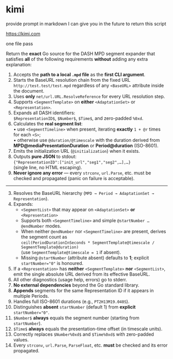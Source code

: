 # kimi

provide prompt in markdown I can give you in the future to return this script

https://kimi.com

one file pass

Return the **exact** Go source for the DASH MPD segment expander that satisfies **all** of the following requirements **without** adding any extra explanation:

1. Accepts the **path to a local `.mpd` file** as the **first CLI argument**.  
2. Starts the BaseURL resolution chain from the fixed URL  
   `http://test.test/test.mpd` regardless of any `<BaseURL>` attribute inside the document.  
3. Uses **only** `net/url.URL.ResolveReference` for every URL resolution step.  
4. Supports `<SegmentTemplate>` on **either** `<AdaptationSet>` or `<Representation>`.  
5. Expands all DASH identifiers:  
   `$RepresentationID$`, `$Number$`, `$Time$`, and zero-padded `%0xd`.  
6. Calculates the **real segment list**:  
   • use `<SegmentTimeline>` when present, iterating **exactly** `1 + @r` times for each `<S>`;  
   • otherwise use `@duration/@timescale` with the duration derived from **MPD@mediaPresentationDuration** or **Period@duration** (ISO-8601).  
7. Emits the initialization URL (`@initialization`) when it exists.  
8. Outputs **pure JSON** to stdout:  
   `{"RepresentationID":["init_url","seg1","seg2",…],…}`  
   (single line, no HTML escaping).  
9. **Never ignore any error** — every `strconv`, `url.Parse`, etc. must be checked and propagated (panic on failure is acceptable).

---

3. Resolves the BaseURL hierarchy (`MPD → Period → AdaptationSet → Representation`).  
4. Expands:  
   - `<SegmentList>` that may appear on `<AdaptationSet>` **or** `<Representation>`  
   - Supports both `<SegmentTimeline>` and simple `@startNumber … @endNumber` modes.  
   - When neither `@endNumber` nor `<SegmentTimeline>` are present, derives the segment count as  
     `ceil(PeriodDurationInSeconds * SegmentTemplate@timescale / SegmentTemplate@duration)`  
     (use `SegmentTemplate@timescale = 1` if absent).  
   - Missing `@startNumber` (attribute absent) defaults to **1**; explicit `startNumber="0"` is honoured.  
5. If a `<Representation>` has **neither** `<SegmentTemplate>` **nor** `<SegmentList>`, emit the single absolute URL derived from its effective BaseURL.  
7. All other diagnostics (usage help, errors) go to stderr.  
9. **No external dependencies** beyond the Go standard library.  
10. **Appends** segments for the same Representation ID if it appears in multiple Periods.  
12. Handles full ISO-8601 durations (e.g., `PT2H13M19.040S`).  
13. Distinguishes **absent** `startNumber` (default 1) from **explicit** `startNumber="0"`.  
14. `$Number$` **always** equals the segment number (starting from `startNumber`).  
15. `$Time$` **always** equals the presentation-time offset (in timescale units).  
16. Correctly replaces `$Number%0xd$` and `$Time%0xd$` with zero-padded values.  
18. Every `strconv`, `url.Parse`, `ParseFloat`, etc. **must** be checked and its error propagated.
